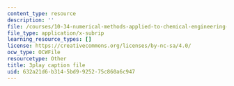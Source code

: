 ```yaml
---
content_type: resource
description: ''
file: /courses/10-34-numerical-methods-applied-to-chemical-engineering-fall-2015/632a21d6b3145bd9925275c860a6c947_M19mzHT8JM4.vtt
file_type: application/x-subrip
learning_resource_types: []
license: https://creativecommons.org/licenses/by-nc-sa/4.0/
ocw_type: OCWFile
resourcetype: Other
title: 3play caption file
uid: 632a21d6-b314-5bd9-9252-75c860a6c947
---
```

